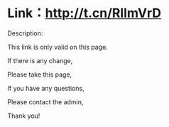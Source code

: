 # Link：http://t.cn/RllmVrD


Description:

This link is only valid on this page.

If there is any change,

Please take this page,

If you have any questions,

Please contact the admin,

Thank you!


